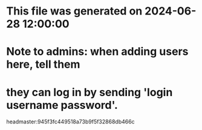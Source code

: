 # This file was generated on 2024-06-28 12:00:00
# Note to admins: when adding users here, tell them
# they can log in by sending 'login username password'.

headmaster:945f3fc449518a73b9f5f32868db466c
